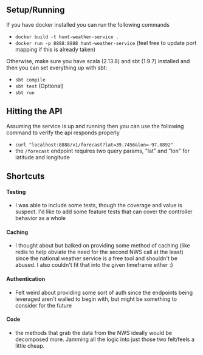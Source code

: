 ## Setup/Running

If you have docker installed you can run the following commands

- `docker build -t hunt-weather-service .`
- `docker run -p 8888:8888 hunt-weather-service` (feel free to update port mapping if this is already taken)

Otherwise, make sure you have scala (2.13.8) and sbt (1.9.7) installed and then you can set everything up with sbt:

- `sbt compile`
- `sbt test` (Optional)
- `sbt run`

## Hitting the API

Assuming the service is up and running then you can use the following command to verify the api responds properly

- `curl "localhost:8888/v1/forecast?lat=39.7456&lon=-97.0892"`
- the `/forecast` endpoint requires two query params, "lat" and "lon" for latitude and longitude

## Shortcuts

#### Testing

- I was able to include some tests, though the coverage and value is suspect. I'd like to add some feature
  tests that can cover the controller behavior as a whole

#### Caching

- I thought about but balked on providing some method of caching (like redis to help obviate the need for the second NWS
  call at the least) since the national weather service is a free tool and shouldn't be abused. I also couldn't fit that
  into the given timeframe either :)

#### Authentication

- Felt weird about providing some sort of auth since the endpoints being leveraged aren't walled to begin with, but
  might be something to consider for the future

#### Code

- the methods that grab the data from the NWS ideally would be decomposed more. Jamming all the logic into just those
  two felt/feels a little cheap.
